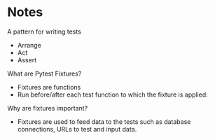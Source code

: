 # Notes

A pattern for writing tests

- Arrange
- Act
- Assert

What are Pytest Fixtures?

- Fixtures are functions
- Run before/after each test function to which the fixture is applied.

Why are fixtures important?

- Fixtures are used to feed data to the tests such as database connections, URLs to test and input data.
